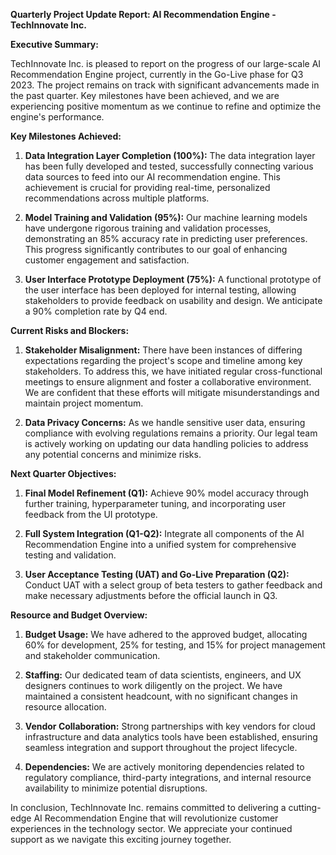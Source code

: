 **Quarterly Project Update Report: AI Recommendation Engine - TechInnovate Inc.**

**Executive Summary:**

TechInnovate Inc. is pleased to report on the progress of our large-scale AI Recommendation Engine project, currently in the Go-Live phase for Q3 2023. The project remains on track with significant advancements made in the past quarter. Key milestones have been achieved, and we are experiencing positive momentum as we continue to refine and optimize the engine's performance.

**Key Milestones Achieved:**

1. **Data Integration Layer Completion (100%):** The data integration layer has been fully developed and tested, successfully connecting various data sources to feed into our AI recommendation engine. This achievement is crucial for providing real-time, personalized recommendations across multiple platforms.

2. **Model Training and Validation (95%):** Our machine learning models have undergone rigorous training and validation processes, demonstrating an 85% accuracy rate in predicting user preferences. This progress significantly contributes to our goal of enhancing customer engagement and satisfaction.

3. **User Interface Prototype Deployment (75%):** A functional prototype of the user interface has been deployed for internal testing, allowing stakeholders to provide feedback on usability and design. We anticipate a 90% completion rate by Q4 end.

**Current Risks and Blockers:**

1. **Stakeholder Misalignment:** There have been instances of differing expectations regarding the project's scope and timeline among key stakeholders. To address this, we have initiated regular cross-functional meetings to ensure alignment and foster a collaborative environment. We are confident that these efforts will mitigate misunderstandings and maintain project momentum.

2. **Data Privacy Concerns:** As we handle sensitive user data, ensuring compliance with evolving regulations remains a priority. Our legal team is actively working on updating our data handling policies to address any potential concerns and minimize risks.

**Next Quarter Objectives:**

1. **Final Model Refinement (Q1):** Achieve 90% model accuracy through further training, hyperparameter tuning, and incorporating user feedback from the UI prototype.

2. **Full System Integration (Q1-Q2):** Integrate all components of the AI Recommendation Engine into a unified system for comprehensive testing and validation.

3. **User Acceptance Testing (UAT) and Go-Live Preparation (Q2):** Conduct UAT with a select group of beta testers to gather feedback and make necessary adjustments before the official launch in Q3.

**Resource and Budget Overview:**

1. **Budget Usage:** We have adhered to the approved budget, allocating 60% for development, 25% for testing, and 15% for project management and stakeholder communication.

2. **Staffing:** Our dedicated team of data scientists, engineers, and UX designers continues to work diligently on the project. We have maintained a consistent headcount, with no significant changes in resource allocation.

3. **Vendor Collaboration:** Strong partnerships with key vendors for cloud infrastructure and data analytics tools have been established, ensuring seamless integration and support throughout the project lifecycle.

4. **Dependencies:** We are actively monitoring dependencies related to regulatory compliance, third-party integrations, and internal resource availability to minimize potential disruptions.

In conclusion, TechInnovate Inc. remains committed to delivering a cutting-edge AI Recommendation Engine that will revolutionize customer experiences in the technology sector. We appreciate your continued support as we navigate this exciting journey together.